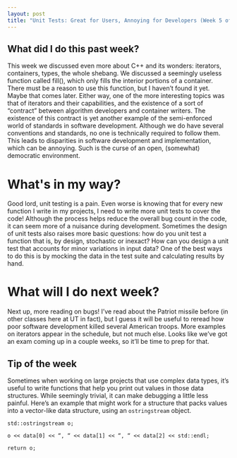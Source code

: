 ```yaml
---
layout: post
title: "Unit Tests: Great for Users, Annoying for Developers (Week 5 of OOP)"
---
```


## What did I do this past week?
This week we discussed even more about C++ and its wonders: iterators, containers, types, the whole shebang. We discussed a seemingly useless function called fill(), which only fills the interior portions of a container. There must be a reason to use this function, but I haven’t found it yet. Maybe that comes later. Either way, one of the more interesting topics was that of iterators and their capabilities, and the existence of a sort of “contract” between algorithm developers and container writers. The existence of this contract is yet another example of the semi-enforced world of standards in software development. Although we do have several conventions and standards, no one is technically required to follow them. This leads to disparities in software development and implementation, which can be annoying. Such is the curse of an open, (somewhat) democratic environment.

# What's in my way?
Good lord, unit testing is a pain. Even worse is knowing that for every new function I write in my projects, I need to write more unit tests to cover the code! Although the process helps reduce the overall bug count in the code, it can seem more of a nuisance during development. Sometimes the design of unit tests also raises more basic questions: how do you unit test a function that is, by design, stochastic or inexact? How can you design a unit test that accounts for minor variations in input data? One of the best ways to do this is by mocking the data in the test suite and calculating results by hand.

# What will I do next week?
Next up, more reading on bugs! I’ve read about the Patriot missile before (in other classes here at UT in fact), but I guess it will be useful to reread how poor software development killed several American troops. More examples on iterators appear in the schedule, but not much else. Looks like we’ve got an exam coming up in a couple weeks, so it’ll be time to prep for that.

## Tip of the week
Sometimes when working on large projects that use complex data types, it’s useful to write functions that help you print out values in those data structures. While seemingly trivial, it can make debugging a little less painful. Here’s an example that might work for a structure that packs values into a vector-like data structure, using an `ostringstream` object.

```
std::ostringstream o;

o << data[0] << “, “ << data[1] << “, “ << data[2] << std::endl;

return o;
 ```
